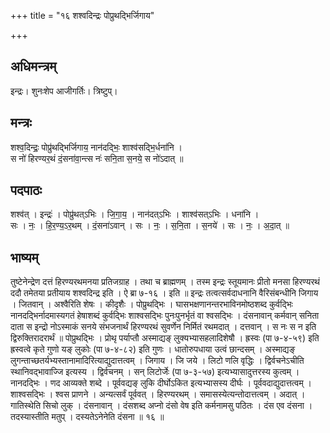 +++
title = "१६ शश्वदिन्द्रः पोप्रुथद्भिर्जिगाय"

+++
## अधिमन्त्रम्
इन्द्रः। शुनःशेप आजीगर्तिः। त्रिष्टुप्।

## मन्त्रः
शश्व॒दिन्द्रः॒ पोप्रु॑थद्भिर्जिगाय॒ नान॑दद्भिः॒ शाश्व॑सद्भि॒र्धना॑नि ।  
स नो॑ हिरण्यर॒थं दं॒सना॑वा॒न्त्स नः॑ सनि॒ता स॒नये॒ स नो॑ऽदात् ॥

## पदपाठः
शश्व॑त् । इन्द्रः॑ । पोप्रु॑थत्ऽभिः । जि॒गा॒य॒ । नान॑दत्ऽभिः । शाश्व॑सत्ऽभिः । धना॑नि ।  
सः । नः॒ । हि॒र॒ण्य॒ऽर॒थम् । दं॒सना॑ऽवान् । सः । नः॒ । स॒नि॒ता । स॒नये॑ । सः । नः॒ । अ॒दा॒त् ॥

## भाष्यम्
तुष्टेनेन्द्रेण दत्तं हिरण्यरथमनया प्रतिजग्राह । तथा च ब्राह्मणम् । तस्म इन्द्रः स्तूयमानः प्रीतो मनसा हिरण्यरथं ददौ तमेतया प्रतीयाय शश्वदिन्द्र इति । ऐ ब्रा ७-१६ । इति ॥ इन्द्रः तत्वत्सर्वदाधनानि वैरिसंबन्धीनि जिगाय । जितवान् । अश्वैरिति शेषः । कीदृशैः । पोप्रुथद्भिः । घासभक्षणानन्तरभाविनमोष्ठशब्द कुर्वद्भिः नानदद्भिर्नादमास्यगतं हेषाशब्दं कुर्वद्भिः शाश्वसद्भिः पुनःपुनर्भृतं वा श्वसद्भिः । दंसनावान् कर्मवान् सनिता दाता स इन्द्रो नोऽस्माकं सनये संभजनार्थं हिरण्यरथं सुवर्णेन निर्मितं रथमदात् । दत्तवान् । स नः स न इति द्विरुक्तिरादरार्थं ॥ पोप्रुथद्भिः । प्रोथृ पर्याप्तौ अस्माद्यङ् लुक्यभ्यासहलादिशेषौ । ह्रस्वः (पा ७-४-५९) इति ह्रस्वत्वे कृते गुणो यङ् लुकोः (पा ७-४-८२) इति गुणः । धातोरुपधाया उत्वं छान्दसम् । अस्माद्यङ् लुगन्ताच्छतर्यभ्यस्तानामादिरित्याद्युदात्तत्वम् । जिगाय । जि जये । लिटो णलि वृद्धिः । द्विर्वचनेऽचीति स्थानिवद्भावाज्जि इत्यस्य । द्विर्वचनम् । सन् लिटोर्जेः (पा ७-३-५७) इत्यभ्यासादुत्तरस्य कुत्वम् । नानदद्भिः । णद आव्यक्ते शब्दे । पूर्ववद्यङ् लुकि दीर्घोऽकित इत्यभ्यासस्य दीर्घः । पूर्ववदाद्युदात्तत्वम् । शाश्वसद्भिः । श्वस प्राणने । अन्यत्सर्वं पूर्ववत् । हिरण्यरथम् । समासस्येत्यन्तोदात्तत्वम् । अदात् । गातिस्थेति सिचो लुक् । दंसनावान् । दंसशब्द अप्नो दंसो वेष इति कर्मनामसु पठितः । दंस एव दंसना । तदस्यास्तीति मतुप् । दस्यतेऽनेनेति दंसना ॥ १६ ॥